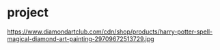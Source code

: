 # project
https://www.diamondartclub.com/cdn/shop/products/harry-potter-spell-magical-diamond-art-painting-29709672513729.jpg
